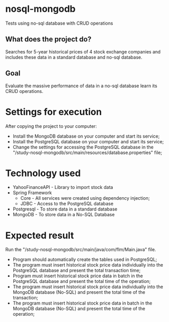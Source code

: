 # nosql-mongodb
Tests using no-sql database with CRUD operations


## What does the project do?

Searches for 5-year historical prices of 4 stock exchange companies and includes these data in a standard database and no-sql database.

## Goal

Evaluate the massive performance of data in a no-sql database learn its CRUD operations.

# Settings for execution

After copying the project to your computer:

* Install the MongoDB database on your computer and start its service;
* Install the PostgreSQL database on your computer and start its service;
* Change the settings for accessing the PostgreSQL database in the "/study-nosql-mongodb/src/main/resources/database.properties" file;

# Technology used

* YahooFinanceAPI - Library to import stock data
* Spring Framework
  * Core - All services were created using dependency injection;
  * JDBC - Access to the PostgreSQL database
* Postgresql - To store data in a standard database
* MongoDB - To store data in a No-SQL Database

# Expected result

Run the "/study-nosql-mongodb/src/main/java/com/flm/Main.java" file.

* Program should automatically create the tables used in PostgreSQL;
* The program must insert historical stock price data individually into the PostgreSQL database and present the total transaction time;
* Program must insert historical stock price data in batch in the PostgreSQL database and present the total time of the operation;
* The program must insert historical stock price data individually into the MongoDB database (No-SQL) and present the total time of the transaction;
* The program must insert historical stock price data in batch in the MongoDB database (No-SQL) and present the total time of the operation;
